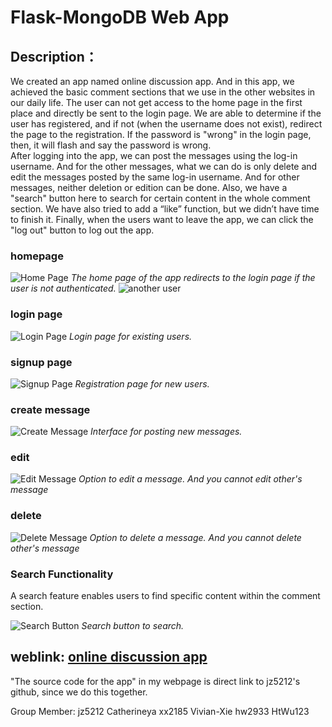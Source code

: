 # Flask-MongoDB Web App
## Description：
We created an app named online discussion app. And in this app, we achieved the basic comment sections that we use in the other websites in our daily life. The user can not get access to the home page in the first place and directly be sent to the login page. We are able to determine if the user has registered, and if not (when the username does not exist), redirect the page to the registration. If the password is "wrong" in the login page, then, it will flash and say the password is wrong.  
After logging into the app, we can post the messages using the log-in username. And for the other messages, what we can do is only delete and edit the messages posted by the same log-in username. And for other messages, neither deletion or edition can be done. 
Also, we have a "search" button here to search for certain content in the whole comment section. We have also tried to add a “like” function, but we didn’t have time to finish it.
Finally, when the users want to leave the app, we can click the "log out" button to log out the app. 
### homepage
![Home Page](/images/home_page.png)
*The home page of the app redirects to the login page if the user is not authenticated.*
![another user](/images/another_user.png)
### login page
![Login Page](/images/sign_in.png)
*Login page for existing users.*
### signup page
![Signup Page](/images/sign_up.png)
*Registration page for new users.*
### create message
![Create Message](/images/create.png)
*Interface for posting new messages.*
### edit
![Edit Message](/images/notedit.png)
*Option to edit a message. And you cannot edit other's message*
### delete
![Delete Message](/images/notdel.png)
*Option to delete a message. And you cannot delete other's message*
### Search Functionality
A search feature enables users to find specific content within the comment section.

![Search Button](/images/search.png)
*Search button to search.*

## weblink: [online discussion app](https://i6.cims.nyu.edu/~hw2933/7-web-app-HtWu123/flask.cgi)
"The source code for the app" in my webpage is direct link to jz5212's github, since we do this together.

Group Member: 
jz5212 Catherineya
xx2185 Vivian-Xie
hw2933 HtWu123

